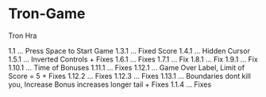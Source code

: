 # Tron-Game
Tron Hra

1.1 ... Press Space to Start Game
1.3.1 ... Fixed Score
1.4.1 ... Hidden Cursor
1.5.1 ... Inverted Controls + Fixes
1.6.1 ... Fixes
1.7.1 ... Fix
1.8.1 ... Fix
1.9.1 ... Fix
1.10.1 ... Time of Bonuses
1.11.1 ... Fixes
1.12.1 ... Game Over Label, Limit of Score = 5 + Fixes
1.12.2 ... Fixes
1.12.3 ... Fixes
1.13.1 ... Boundaries dont kill you, Increase Bonus increases longer tail + Fixes
1.1.4 ... Fixes